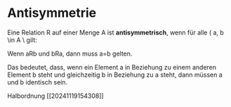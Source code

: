 # Antisymmetrie
Eine Relation R auf einer Menge A ist **antisymmetrisch**, wenn für alle ( a, b \in A \ gilt:

Wenn aRb und bRa, dann muss a=b gelten.

Das bedeutet, dass, wenn ein Element a in Beziehung zu einem anderen Element b steht und gleichzeitig b in Beziehung zu a steht, dann müssen a und b identisch sein.

 Halbordnung [[20241119154308]]